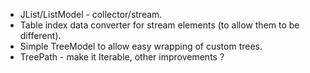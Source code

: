 - JList/ListModel - collector/stream.
- Table index data converter for stream elements (to allow them to be different).
- Simple TreeModel to allow easy wrapping of custom trees.
- TreePath - make it Iterable, other improvements ?